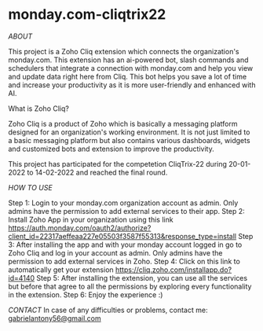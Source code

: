 # monday.com-cliqtrix22
*ABOUT*

This project is a Zoho Cliq extension which connects the organization's monday.com. This extension has an ai-powered bot, slash commands and schedulers that integrate a connection with monday.com and help you view and update data right here from Cliq. This bot helps you save a lot of time and increase your productivity as it is more user-friendly and enhanced with AI.


What is Zoho Cliq?

  Zoho Cliq is a product of Zoho which is basically a messaging platform designed for an organization's working environment.
  It is not just limited to a basic messaging platform but also contains various dashboards, widgets and customized bots and extension to improve the productivity.



 This project has participated for the competetion CliqTrix-22 during 20-01-2022 to 14-02-2022 and reached the final round.

*HOW TO USE*

  Step 1: Login to your monday.com organization account as admin. Only admins have the permission to add external services to their app.
  Step 2: Install Zoho App in your organization using this link https://auth.monday.com/oauth2/authorize?client_id=22317aeffeaa227e05503f3587f55313&response_type=install
  Step 3: After installing the app and with your monday account logged in go to Zoho Cliq and log in your account as admin. Only admins have the permission to add external               services in Zoho.
  Step 4: Click on this link to automatically get your extension https://cliq.zoho.com/installapp.do?id=4140
  Step 5: After installing the extension, you can use all the services but before that agree to all the permissions by exploring every functionality in the extension.
  Step 6: Enjoy the experience :)

*CONTACT*
  In case of any difficulties or problems, contact me: gabrielantony56@gmail.com

